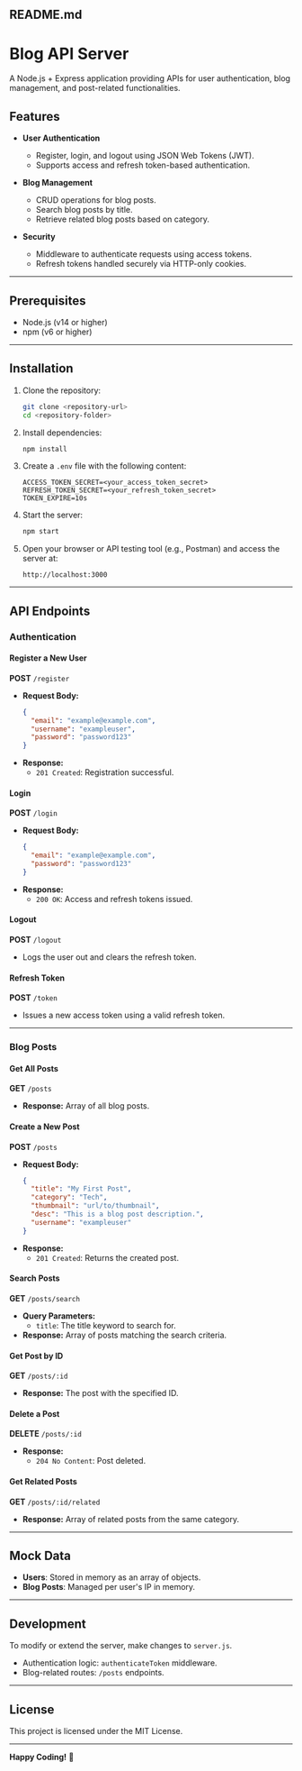 ## README.md

# Blog API Server

A Node.js + Express application providing APIs for user authentication, blog management, and post-related functionalities.

## Features

- **User Authentication**

  - Register, login, and logout using JSON Web Tokens (JWT).
  - Supports access and refresh token-based authentication.

- **Blog Management**

  - CRUD operations for blog posts.
  - Search blog posts by title.
  - Retrieve related blog posts based on category.

- **Security**
  - Middleware to authenticate requests using access tokens.
  - Refresh tokens handled securely via HTTP-only cookies.

---

## Prerequisites

- Node.js (v14 or higher)
- npm (v6 or higher)

---

## Installation

1. Clone the repository:

   ```bash
   git clone <repository-url>
   cd <repository-folder>
   ```

2. Install dependencies:

   ```bash
   npm install
   ```

3. Create a `.env` file with the following content:

   ```env
   ACCESS_TOKEN_SECRET=<your_access_token_secret>
   REFRESH_TOKEN_SECRET=<your_refresh_token_secret>
   TOKEN_EXPIRE=10s
   ```

4. Start the server:

   ```bash
   npm start
   ```

5. Open your browser or API testing tool (e.g., Postman) and access the server at:
   ```
   http://localhost:3000
   ```

---

## API Endpoints

### Authentication

#### Register a New User

**POST** `/register`

- **Request Body:**
  ```json
  {
    "email": "example@example.com",
    "username": "exampleuser",
    "password": "password123"
  }
  ```
- **Response:**
  - `201 Created`: Registration successful.

#### Login

**POST** `/login`

- **Request Body:**
  ```json
  {
    "email": "example@example.com",
    "password": "password123"
  }
  ```
- **Response:**
  - `200 OK`: Access and refresh tokens issued.

#### Logout

**POST** `/logout`

- Logs the user out and clears the refresh token.

#### Refresh Token

**POST** `/token`

- Issues a new access token using a valid refresh token.

---

### Blog Posts

#### Get All Posts

**GET** `/posts`

- **Response:** Array of all blog posts.

#### Create a New Post

**POST** `/posts`

- **Request Body:**
  ```json
  {
    "title": "My First Post",
    "category": "Tech",
    "thumbnail": "url/to/thumbnail",
    "desc": "This is a blog post description.",
    "username": "exampleuser"
  }
  ```
- **Response:**
  - `201 Created`: Returns the created post.

#### Search Posts

**GET** `/posts/search`

- **Query Parameters:**
  - `title`: The title keyword to search for.
- **Response:** Array of posts matching the search criteria.

#### Get Post by ID

**GET** `/posts/:id`

- **Response:** The post with the specified ID.

#### Delete a Post

**DELETE** `/posts/:id`

- **Response:**
  - `204 No Content`: Post deleted.

#### Get Related Posts

**GET** `/posts/:id/related`

- **Response:** Array of related posts from the same category.

---

## Mock Data

- **Users**: Stored in memory as an array of objects.
- **Blog Posts**: Managed per user's IP in memory.

---

## Development

To modify or extend the server, make changes to `server.js`.

- Authentication logic: `authenticateToken` middleware.
- Blog-related routes: `/posts` endpoints.

---

## License

This project is licensed under the MIT License.

---

**Happy Coding!** 🎉
